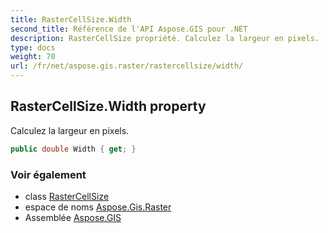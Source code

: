 ```yaml
---
title: RasterCellSize.Width
second_title: Référence de l'API Aspose.GIS pour .NET
description: RasterCellSize propriété. Calculez la largeur en pixels.
type: docs
weight: 70
url: /fr/net/aspose.gis.raster/rastercellsize/width/
---
```

## RasterCellSize.Width property

Calculez la largeur en pixels.

```csharp
public double Width { get; }
```

### Voir également

* class [RasterCellSize](../)
* espace de noms [Aspose.Gis.Raster](../../rastercellsize/)
* Assemblée [Aspose.GIS](../../../)


